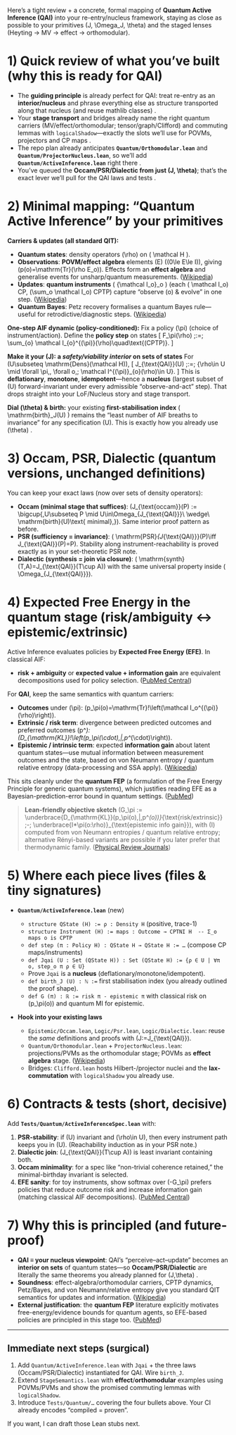 Here’s a tight review + a concrete, formal mapping of **Quantum Active Inference (QAI)** into your re-entry/nucleus framework, staying as close as possible to your primitives (J, \Omega_J, \theta) and the staged lenses (Heyting → MV → effect → orthomodular).

# 1) Quick review of what you’ve built (why this is ready for QAI)

* The **guiding principle** is already perfect for QAI: treat re-entry as an **interior/nucleus** and phrase everything else as structure transported along that nucleus (and reuse mathlib classes) .
* Your **stage transport** and bridges already name the right quantum carriers (MV/effect/orthomodular; tensor/graph/Clifford) and commuting lemmas with `logicalShadow`—exactly the slots we’ll use for POVMs, projectors and CP maps .
* The repo plan already anticipates **`Quantum/Orthomodular.lean`** and **`Quantum/ProjectorNucleus.lean`**, so we’ll add **`Quantum/ActiveInference.lean`** right there .
* You’ve queued the **Occam/PSR/Dialectic from just (J, \theta)**; that’s the exact lever we’ll pull for the QAI laws and tests .

# 2) Minimal mapping: “Quantum Active Inference” by your primitives

**Carriers & updates (all standard QIT):**

* **Quantum states**: density operators (\rho) on ( \mathcal H ).
* **Observations**: **POVM/effect algebra** elements (E) ((0\le E\le I)), giving (p(o)=\mathrm{Tr}(\rho E_o)). Effects form an **effect algebra** and generalise events for unsharp/quantum measurements. ([Wikipedia][1])
* **Updates**: **quantum instruments** ( {\mathcal I_o}_o ) (each ( \mathcal I_o) CP, (\sum_o \mathcal I_o) CPTP) capture “observe (o) & evolve” in one step. ([Wikipedia][2])
* **Quantum Bayes**: Petz recovery formalises a quantum Bayes rule—useful for retrodictive/diagnostic steps. ([Wikipedia][3])

**One-step AIF dynamic (policy-conditioned):**
Fix a policy (\pi) (choice of instrument/action). Define the **policy step** on states
[
F_\pi(\rho) ;:=; \sum_{o} \mathcal I_{o}^{(\pi)}(\rho)\quad\text{(CPTP)}.
]

**Make it your (J): a *safety/viability interior* on sets of states**
For (U\subseteq \mathrm{Dens}(\mathcal H)),
[
J_{\text{QAI}}(U) ;:=; {\rho\in U \mid \forall \pi,, \forall o,; \mathcal I^{(\pi)}_{o}(\rho)\in U}.
]
This is **deflationary**, **monotone**, **idempotent**—hence a **nucleus** (largest subset of (U) forward-invariant under every admissible “observe-and-act” step). That drops straight into your LoF/Nucleus story and stage transport.

**Dial (\theta) & birth:** your existing **first-stabilisation index** ( \mathrm{birth}_J(U) ) remains the “least number of AIF breaths to invariance” for any specification (U). This is exactly how you already use (\theta) .

# 3) Occam, PSR, Dialectic (quantum versions, unchanged definitions)

You can keep your exact laws (now over sets of density operators):

* **Occam (minimal stage that suffices)**:
  (J_{\text{occam}}(P) := \bigcup{,U\subseteq P \mid U\in\Omega_{J_{\text{QAI}}}\ \wedge\ \mathrm{birth}(U)\text{ minimal},}). Same interior proof pattern as before. 
* **PSR (sufficiency = invariance)**: ( \mathrm{PSR}*{J*{\text{QAI}}}(P)\iff J_{\text{QAI}}(P)=P). Stability along instrument-reachability is proved exactly as in your set-theoretic PSR note. 
* **Dialectic (synthesis = join via closure)**: ( \mathrm{synth}(T,A)=J_{\text{QAI}}(T\cup A)) with the same universal property inside ( \Omega_{J_{\text{QAI}}}). 

# 4) Expected Free Energy in the quantum stage (risk/ambiguity ↔ epistemic/extrinsic)

Active Inference evaluates policies by **Expected Free Energy (EFE)**. In classical AIF:

* **risk + ambiguity** or **expected value + information gain** are equivalent decompositions used for policy selection. ([PubMed Central][4])

For **QAI**, keep the same semantics with quantum carriers:

* **Outcomes** under (\pi): (p_\pi(o)=\mathrm{Tr}!\left(\mathcal I_o^{(\pi)}(\rho)\right)).
* **Extrinsic / risk term**: divergence between predicted outcomes and preferred outcomes (p^*): (D_{\mathrm{KL}}!\left(p_\pi(\cdot),|,p^*(\cdot)\right)).
* **Epistemic / intrinsic term**: expected **information gain** about latent quantum states—use mutual information between measurement outcomes and the state, based on von Neumann entropy / quantum relative entropy (data-processing and SSA apply). ([Wikipedia][5])

This sits cleanly under the **quantum FEP** (a formulation of the Free Energy Principle for generic quantum systems), which justifies reading EFE as a Bayesian-prediction-error bound in quantum settings. ([PubMed][6])

> **Lean-friendly objective sketch**
> (G_\pi := \underbrace{D_{\mathrm{KL}}(p_\pi(o),|,p^*(o))}*{\text{risk/extrinsic}} ;-; \underbrace{I*\pi(o:\rho)}_{\text{epistemic info gain}}),
> with (I) computed from von Neumann entropies / quantum relative entropy; alternative Rényi-based variants are possible if you later prefer that thermodynamic family. ([Physical Review Journals][7])

# 5) Where each piece lives (files & tiny signatures)

* **`Quantum/ActiveInference.lean`** (new)

  * `structure QState (H) := ρ : Density H`  (positive, trace-1)
  * `structure Instrument (H) := maps : Outcome → CPTNI H  -- Σ_o maps o is CPTP`  
  * `def step (π : Policy H) : QState H → QState H := …`  (compose CP maps/instruments)
  * `def Jqai (U : Set (QState H)) : Set (QState H) := {ρ ∈ U | ∀π o, step_o π ρ ∈ U}`
  * Prove `Jqai` is a **nucleus** (deflationary/monotone/idempotent).
  * `def birth_J (U) : ℕ :=` first stabilisation index (you already outlined the proof shape). 
  * `def G (π) : ℝ := risk π - epistemic π` with classical risk on (p_\pi(o)) and quantum MI for epistemic.

* **Hook into your existing laws**

  * `Epistemic/Occam.lean`, `Logic/Psr.lean`, `Logic/Dialectic.lean`: reuse the *same* definitions and proofs with (J:=J_{\text{QAI}}). 
  * `Quantum/Orthomodular.lean` + `ProjectorNucleus.lean`: projections/PVMs as the orthomodular stage; POVMs as **effect algebra** stage. ([Wikipedia][1])
  * Bridges: `Clifford.lean` hosts Hilbert-/projector nuclei and the **lax-commutation** with `logicalShadow` you already use. 

# 6) Contracts & tests (short, decisive)

Add **`Tests/Quantum/ActiveInferenceSpec.lean`** with:

1. **PSR-stability**: if (U) invariant and (\rho\in U), then every instrument path keeps you in (U). (Reachability induction as in your PSR note.) 
2. **Dialectic join**: (J_{\text{QAI}}(T\cup A)) is least invariant containing both. 
3. **Occam minimality**: for a spec like “non-trivial coherence retained,” the minimal-birthday invariant is selected. 
4. **EFE sanity**: for toy instruments, show softmax over (-G_\pi) prefers policies that reduce outcome risk and increase information gain (matching classical AIF decompositions). ([PubMed Central][4])

# 7) Why this is principled (and future-proof)

* **QAI ≡ your nucleus viewpoint**: QAI’s “perceive–act–update” becomes an **interior on sets** of quantum states—so **Occam/PSR/Dialectic** are literally the same theorems you already planned for (J,\theta) .
* **Soundness**: effect-algebra/orthomodular carriers, CPTP dynamics, Petz/Bayes, and von Neumann/relative entropy give you standard QIT semantics for updates and information. ([Wikipedia][1])
* **External justification**: the **quantum FEP** literature explicitly motivates free-energy/evidence bounds for quantum agents, so EFE-based policies are principled in this stage too. ([PubMed][6])

---

## Immediate next steps (surgical)

1. Add `Quantum/ActiveInference.lean` with `Jqai` + the three laws (Occam/PSR/Dialectic) instantiated for QAI. Wire `birth_J`. 
2. Extend `StageSemantics.lean` with **effect**/**orthomodular** examples using POVMs/PVMs and show the promised commuting lemmas with `logicalShadow`. 
3. Introduce `Tests/Quantum/…` covering the four bullets above. Your CI already encodes “compiled = proven”. 

If you want, I can draft those Lean stubs next.

[1]: https://en.wikipedia.org/wiki/Effect_algebra?utm_source=chatgpt.com "Effect algebra"
[2]: https://en.wikipedia.org/wiki/Quantum_instrument?utm_source=chatgpt.com "Quantum instrument"
[3]: https://en.wikipedia.org/wiki/Petz_recovery_map?utm_source=chatgpt.com "Petz recovery map"
[4]: https://pmc.ncbi.nlm.nih.gov/articles/PMC5167251/?utm_source=chatgpt.com "Active inference and learning - PMC"
[5]: https://en.wikipedia.org/wiki/Von_Neumann_entropy?utm_source=chatgpt.com "Von Neumann entropy"
[6]: https://pubmed.ncbi.nlm.nih.gov/35618044/ "A free energy principle for generic quantum systems - PubMed"
[7]: https://journals.aps.org/pre/abstract/10.1103/PhysRevE.92.042161?utm_source=chatgpt.com "Quantum R\\'enyi relative entropies affirm universality of thermodynamics | Phys. Rev. E"
